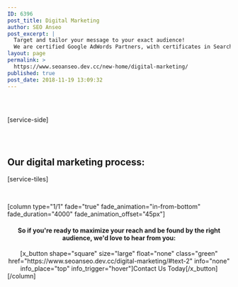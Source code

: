 ```yaml
---
ID: 6396
post_title: Digital Marketing
author: SEO Anseo
post_excerpt: |
  Target and tailor your message to your exact audience!
  We are certified Google AdWords Partners, with certificates in Search Display, Video and Mobile Advertising.
layout: page
permalink: >
  https://www.seoanseo.dev.cc/new-home/digital-marketing/
published: true
post_date: 2018-11-19 13:09:32
---
```

<div class="color marg-top-bot">
<div id="x-section-1" class="x-section lesser-width" style="margin: 0px; padding: 45px 0px; background-color: transparent;">[service-side]</div>
</div>
<div class="indent99 lesser-width">
<div class="green bit">
<h2>Our digital marketing process:</h2>
</div>
[service-tiles]
<div id="x-section-3" class="x-section" style="margin: 0px; padding: 45px 0px; background-color: transparent;">[column type="1/1" fade="true" fade_animation="in-from-bottom" fade_duration="4000" fade_animation_offset="45px"]<center>
<h4 class="nocap">So if you're ready to maximize your reach and be found by the right audience, we'd love to hear from you:</h4>
[x_button shape="square" size="large" float="none" class="green" href="https://www.seoanseo.dev.cc/digital-marketing/#text-2" info="none" info_place="top" info_trigger="hover"]Contact Us Today[/x_button]

</center>[/column]</div>
</div>